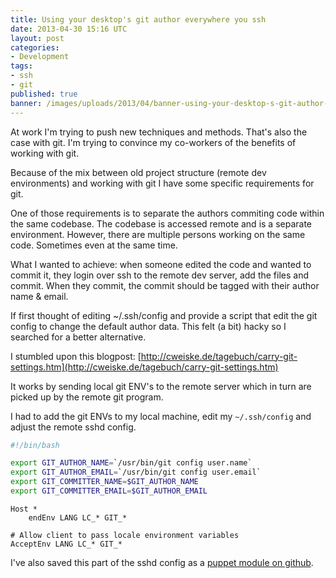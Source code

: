 ```yaml
---
title: Using your desktop's git author everywhere you ssh
date: 2013-04-30 15:16 UTC
layout: post
categories:
- Development
tags:
- ssh
- git
published: true
banner: /images/uploads/2013/04/banner-using-your-desktop-s-git-author-everywhere-you-ssh.jpg
---
```


At work I'm trying to push new techniques and methods. That's also the case with git.
I'm trying to convince my co-workers of the benefits of working with git.

Because of the mix between old project structure (remote dev environments) and working with git I have some specific requirements for git.

One of those requirements is to separate the authors commiting code within the same codebase.
The codebase is accessed remote and is a separate environment. However, there are multiple
persons working on the same code. Sometimes even at the same time.

What I wanted to achieve: when someone edited the code and wanted to commit it, they login over ssh to the remote dev server, add the files and commit.
When they commit, the commit should be tagged with their author name & email.

If first thought of editing ~/.ssh/config and provide a script that edit the git config to change the default author data.
This felt (a bit) hacky so I searched for a better alternative.

I stumbled upon this blogpost: [http://cweiske.de/tagebuch/carry-git-settings.htm](http://cweiske.de/tagebuch/carry-git-settings.htm)

It works by sending local git ENV's to the remote server which in turn are picked up by the remote git program.

I had to add the git ENVs to my local machine, edit my `~/.ssh/config` and adjust the remote sshd config.

``` bash ~/.bashrc.d/git_author.sh
#!/bin/bash

export GIT_AUTHOR_NAME=`/usr/bin/git config user.name`
export GIT_AUTHOR_EMAIL=`/usr/bin/git config user.email`
export GIT_COMMITTER_NAME=$GIT_AUTHOR_NAME
export GIT_COMMITTER_EMAIL=$GIT_AUTHOR_EMAIL
```

``` plain ~/.ssh/config
Host *
	endEnv LANG LC_* GIT_*
```

``` plain /etc/ssh/sshd_config
# Allow client to pass locale environment variables
AcceptEnv LANG LC_* GIT_*
```

I've also saved this part of the sshd config as a [puppet module on github](https://github.com/LeonB/puppet-openssh/blob/master/manifests/server/config.pp#L11).
